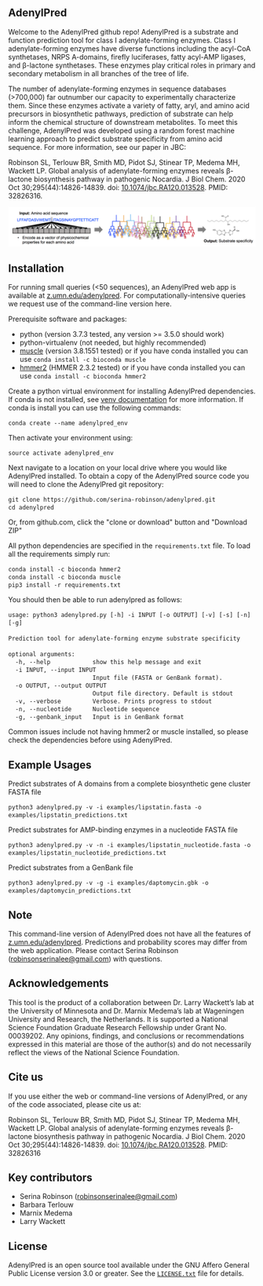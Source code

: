 AdenylPred
------------

Welcome to the AdenylPred github repo! AdenylPred is a substrate and function prediction tool for class I adenylate-forming enzymes. Class I adenylate-forming enzymes have diverse functions including the acyl-CoA synthetases, NRPS A-domains, firefly luciferases, fatty acyl-AMP ligases, and β-lactone synthetases. These enzymes play critical roles in primary and secondary metabolism in all branches of the tree of life.

The number of adenylate-forming enzymes in sequence databases (>700,000) far outnumber our capacity to experimentally characterize them. Since these enzymes activate a variety of fatty, aryl, and amino acid precursors in biosynthetic pathways, prediction of substrate can help inform the chemical structure of downstream metabolites. To meet this challenge, AdenylPred was developed using a random forest machine learning approach to predict substrate specificity from amino acid sequence. For more information, see our paper in JBC:

Robinson SL, Terlouw BR, Smith MD, Pidot SJ, Stinear TP, Medema MH, Wackett LP. Global analysis of adenylate-forming enzymes reveals β-lactone biosynthesis pathway in pathogenic Nocardia. J Biol Chem. 2020 Oct 30;295(44):14826-14839. doi: [10.1074/jbc.RA120.013528](https://pubmed.ncbi.nlm.nih.gov/32826316/). PMID: 32826316.

![](https://github.com/serina-robinson/adenylpred/blob/master/data/ml_workflow.png)

Installation
------------
For running small queries (<50 sequences), an AdenylPred web app is available at [z.umn.edu/adenylpred](https://srobinson.shinyapps.io/AdenylPred/). For computationally-intensive queries we request use of the command-line version here.

Prerequisite software and packages:
* python (version 3.7.3 tested, any version >= 3.5.0 should work)
* python-virtualenv (not needed, but highly recommended)
* [muscle](http://www.drive5.com/muscle/downloads.htm) (version 3.8.1551 tested) or if you have conda installed you can use `conda install -c bioconda muscle `
* [hmmer2](http://hmmer.org/) (HMMER 2.3.2 tested) or if you have conda installed you can use `conda install -c bioconda hmmer2`

Create a python virtual environment for installing AdenylPred dependencies. If conda is not installed, see [venv documentation](https://packaging.python.org/guides/installing-using-pip-and-virtual-environments/) for more information. If conda is install you can use the following commands: 

```
conda create --name adenylpred_env
```
Then activate your environment using:
```
source activate adenylpred_env
```

Next navigate to a location on your local drive where you would like AdenylPred installed. To obtain a copy of the AdenylPred source code you will need to clone the AdenylPred git repository:

```
git clone https://github.com/serina-robinson/adenylpred.git
cd adenylpred
```

Or, from github.com, click the "clone or download" button and "Download ZIP"

All python dependencies are specified in the `requirements.txt` file. To load all the requirements simply run:
```
conda install -c bioconda hmmer2
conda install -c bioconda muscle
pip3 install -r requirements.txt
```

You should then be able to run adenylpred as follows:

```
usage: python3 adenylpred.py [-h] -i INPUT [-o OUTPUT] [-v] [-s] [-n] [-g]

Prediction tool for adenylate-forming enzyme substrate specificity

optional arguments:
  -h, --help            show this help message and exit
  -i INPUT, --input INPUT
                        Input file (FASTA or GenBank format).
  -o OUTPUT, --output OUTPUT
                        Output file directory. Default is stdout
  -v, --verbose         Verbose. Prints progress to stdout
  -n, --nucleotide      Nucleotide sequence
  -g, --genbank_input   Input is in GenBank format
```

Common issues include not having hmmer2 or muscle installed, so please check the dependencies before using AdenylPred.

Example Usages
--------------

Predict substrates of A domains from a complete biosynthetic gene cluster FASTA file
```
python3 adenylpred.py -v -i examples/lipstatin.fasta -o examples/lipstatin_predictions.txt
```

Predict substrates for AMP-binding enzymes in a nucleotide FASTA file
```
python3 adenylpred.py -v -n -i examples/lipstatin_nucleotide.fasta -o examples/lipstatin_nucleotide_predictions.txt
```

Predict substrates from a GenBank file
```
python3 adenylpred.py -v -g -i examples/daptomycin.gbk -o examples/daptomycin_predictions.txt
```

Note
-------
This command-line version of AdenylPred does not have all the features of [z.umn.edu/adenylpred](z.umn.edu/adenylpred). Predictions and probability scores may differ from the web application. Please contact Serina Robinson (robinsonserinalee@gmail.com) with questions.

Acknowledgements
-------
This tool is the product of a collaboration between Dr. Larry Wackett’s lab at the University of Minnesota and Dr. Marnix Medema’s lab at Wageningen University and Research, the Netherlands. It is supported a National Science Foundation Graduate Research Fellowship under Grant No. 00039202. Any opinions, findings, and conclusions or recommendations expressed in this material are those of the author(s) and do not necessarily reflect the views of the National Science Foundation.

Cite us
-------
If you use either the web or command-line versions of AdenylPred, or any of the code associated, please cite us at: 

Robinson SL, Terlouw BR, Smith MD, Pidot SJ, Stinear TP, Medema MH, Wackett LP. Global analysis of adenylate-forming enzymes reveals β-lactone biosynthesis pathway in pathogenic Nocardia. J Biol Chem. 2020 Oct 30;295(44):14826-14839. doi: [10.1074/jbc.RA120.013528](http://dx.doi.org/10.1074/jbc.RA120.013528). PMID: 32826316

Key contributors
-------
* Serina Robinson (robinsonserinalee@gmail.com)
* Barbara Terlouw
* Marnix Medema
* Larry Wackett

License
-------
AdenylPred is an open source tool available under the GNU Affero General Public
License version 3.0 or greater. See the [`LICENSE.txt`](LICENSE.txt) file for
details.
